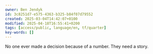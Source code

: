 ```yaml
---
owner: Ben Jendyk
id: 3c8251d7-e575-4363-b325-b84f07d79552
created: 2025-03-04T14:42:07+0100
modified: 2025-04-18T16:55:41+0200
tags: [access/public, language/en, tf/quarter]
key-words: []
---
```


No one ever made a decision because of a number. They need a story.